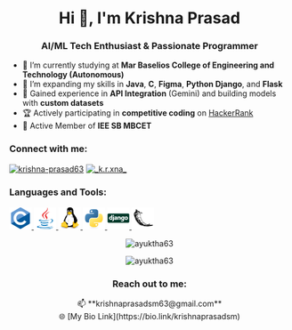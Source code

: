 <h1 align="center">Hi 👋, I'm Krishna Prasad</h1>
<h3 align="center">AI/ML Tech Enthusiast & Passionate Programmer</h3>

- 🔭 I’m currently studying at **Mar Baselios College of Engineering and Technology (Autonomous)**
- 🌱 I’m expanding my skills in **Java**, **C**, **Figma**, **Python Django**, and **Flask**
- 🚀 Gained experience in **API Integration** (Gemini) and building models with **custom datasets**
- 🏆 Actively participating in **competitive coding** on [HackerRank](https://www.hackerrank.com/profile/krishnaprasadsm1)
- 👯 Active Member of **IEE SB MBCET**

<h3 align="left">Connect with me:</h3>
<p align="left">
  <a href="https://linkedin.com/in/krishna-prasad63" target="blank"><img align="center" src="https://raw.githubusercontent.com/rahuldkjain/github-profile-readme-generator/master/src/images/icons/Social/linked-in-alt.svg" alt="krishna-prasad63" height="30" width="40" /></a>
  <a href="https://instagram.com/_k.r.xna_" target="blank"><img align="center" src="https://raw.githubusercontent.com/rahuldkjain/github-profile-readme-generator/master/src/images/icons/Social/instagram.svg" alt="_k.r.xna_" height="30" width="40" /></a>
</p>

<h3 align="left">Languages and Tools:</h3>
<p align="left">
  <a href="https://www.cprogramming.com/" target="_blank" rel="noreferrer"> <img src="https://raw.githubusercontent.com/devicons/devicon/master/icons/c/c-original.svg" alt="c" width="40" height="40"/> </a>
  <a href="https://www.java.com" target="_blank" rel="noreferrer"> <img src="https://raw.githubusercontent.com/devicons/devicon/master/icons/java/java-original.svg" alt="java" width="40" height="40"/> </a>
  <a href="https://www.linux.org/" target="_blank" rel="noreferrer"> <img src="https://raw.githubusercontent.com/devicons/devicon/master/icons/linux/linux-original.svg" alt="linux" width="40" height="40"/> </a>
  <a href="https://www.python.org" target="_blank" rel="noreferrer"> <img src="https://raw.githubusercontent.com/devicons/devicon/master/icons/python/python-original.svg" alt="python" width="40" height="40"/> </a>
  <a href="https://www.djangoproject.com/" target="_blank" rel="noreferrer"> <img src="https://raw.githubusercontent.com/devicons/devicon/master/icons/django/django-original.svg" alt="django" width="40" height="40"/> </a>
  <a href="https://flask.palletsprojects.com/" target="_blank" rel="noreferrer"> <img src="https://raw.githubusercontent.com/devicons/devicon/master/icons/flask/flask-original.svg" alt="flask" width="40" height="40"/> </a>
</p>

<p align="center">
  <img src="https://github-readme-stats.vercel.app/api/top-langs?username=ayuktha63&show_icons=true&locale=en&layout=compact" alt="ayuktha63" />
</p>

<p align="center">
  <img src="https://github-readme-streak-stats.herokuapp.com/?user=ayuktha63&" alt="ayuktha63" />
</p>

<h3 align="center">Reach out to me:</h3>
<p align="center">
  📫 **krishnaprasadsm63@gmail.com**<br>
  🌐 [My Bio Link](https://bio.link/krishnaprasadsm)
</p>
